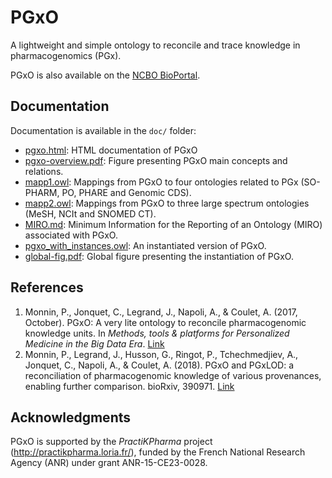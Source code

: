 # PGxO

A lightweight and simple ontology to reconcile and trace knowledge in pharmacogenomics (PGx).

PGxO is also available on the [NCBO BioPortal](https://bioportal.bioontology.org/ontologies/PGXO).

## Documentation

Documentation is available in the ``doc/`` folder:

* [pgxo.html](doc/pgxo.html): HTML documentation of PGxO
* [pgxo-overview.pdf](doc/pgxo-overview.pdf): Figure presenting PGxO main concepts and relations.
* [mapp1.owl](doc/mapp1.owl): Mappings from PGxO to four ontologies related to PGx (SO-PHARM, PO, PHARE and Genomic CDS).
* [mapp2.owl](doc/mapp2.owl): Mappings from PGxO to three large spectrum ontologies (MeSH, NCIt and SNOMED CT).
* [MIRO.md](doc/MIRO.md): Minimum Information for the Reporting of an Ontology (MIRO) associated with PGxO.
* [pgxo_with_instances.owl](doc/pgxo_with_instances.owl): An instantiated version of PGxO.
* [global-fig.pdf](doc/global-fig.pdf): Global figure presenting the instantiation of PGxO.

## References

1. Monnin, P., Jonquet, C., Legrand, J., Napoli, A., & Coulet, A. (2017, October).
PGxO: A very lite ontology to reconcile pharmacogenomic knowledge units.
In _Methods, tools & platforms for Personalized Medicine in the Big Data Era_.
[Link](https://hal.inria.fr/hal-01593184/document)
2. Monnin, P., Legrand, J., Husson, G., Ringot, P., Tchechmedjiev, A.,
Jonquet, C., Napoli, A., & Coulet, A. (2018). PGxO and PGxLOD: a reconciliation of pharmacogenomic knowledge of various provenances, enabling further comparison. bioRxiv, 390971. [Link](https://doi.org/10.1101/390971)

## Acknowledgments

PGxO is supported by the *PractiKPharma* project (http://practikpharma.loria.fr/),
funded by the French National Research Agency (ANR) under grant ANR-15-CE23-0028.
